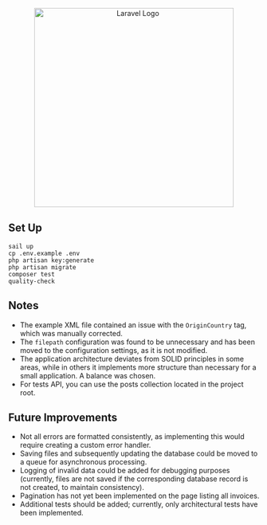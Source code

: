 <p align="center"><a href="https://laravel.com" target="_blank"><img src="https://raw.githubusercontent.com/laravel/art/master/logo-lockup/5%20SVG/2%20CMYK/1%20Full%20Color/laravel-logolockup-cmyk-red.svg" width="400" alt="Laravel Logo"></a></p>

## Set Up
```shell
sail up
cp .env.example .env
php artisan key:generate
php artisan migrate
composer test
quality-check
```

## Notes
- The example XML file contained an issue with the `OriginCountry` tag, which was manually corrected.
- The `filepath` configuration was found to be unnecessary and has been moved to the configuration settings, as it is not modified.
- The application architecture deviates from SOLID principles in some areas, while in others it implements more structure than necessary for a small application. A balance was chosen.
- For tests API, you can use the posts collection located in the project root.

## Future Improvements
- Not all errors are formatted consistently, as implementing this would require creating a custom error handler.
- Saving files and subsequently updating the database could be moved to a queue for asynchronous processing.
- Logging of invalid data could be added for debugging purposes (currently, files are not saved if the corresponding database record is not created, to maintain consistency).
- Pagination has not yet been implemented on the page listing all invoices.
- Additional tests should be added; currently, only architectural tests have been implemented.
